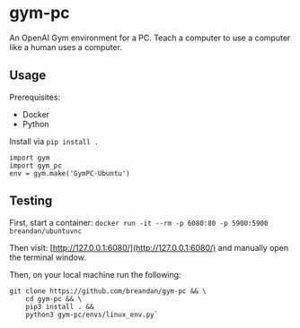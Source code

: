 # gym-pc

An OpenAI Gym environment for a PC. Teach a computer to use a computer like a human uses a computer.

## Usage

Prerequisites: 

* Docker
* Python

Install via `pip install .`

```
import gym
import gym_pc
env = gym.make('GymPC-Ubuntu')
```

## Testing

First, start a container: `docker run -it --rm -p 6080:80 -p 5900:5900 breandan/ubuntuvnc`

Then visit: [http://127.0.0.1:6080/](http://127.0.0.1:6080/) and manually open the terminal window.

Then, on your local machine run the following: 

```
git clone https://github.com/breandan/gym-pc && \
    cd gym-pc && \
    pip3 install . && 
    python3 gym-pc/envs/linux_env.py`
```
